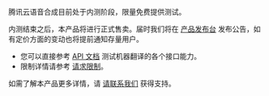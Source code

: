 ﻿腾讯云语音合成目前处于内测阶段，限量免费提供测试。

内测结束之后，本产品将进行正式售卖。届时我们将在 [产品发布台](https://cloud.tencent.com/product/events) 发布公告，如有定价方面的变动也将提前通知存量用户。
- 您可以直接参考 [API 文档](https://cloud.tencent.com/document/product/551/15611) 测试机器翻译的各个接口能力。 
- 限制详情请参考 [请求限制](https://cloud.tencent.com/document/product/551/32572)。


如需了解本产品更多详情，请 [请联系我们](https://cloud.tencent.com/about/connect) 获得支持。
